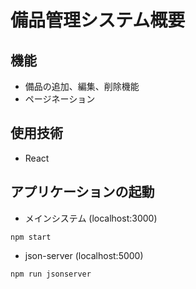 # 備品管理システム概要
## 機能
- 備品の追加、編集、削除機能
- ページネーション
## 使用技術
- React
## アプリケーションの起動
- メインシステム (localhost:3000)
```
npm start
```
- json-server (localhost:5000)
```
npm run jsonserver
```
